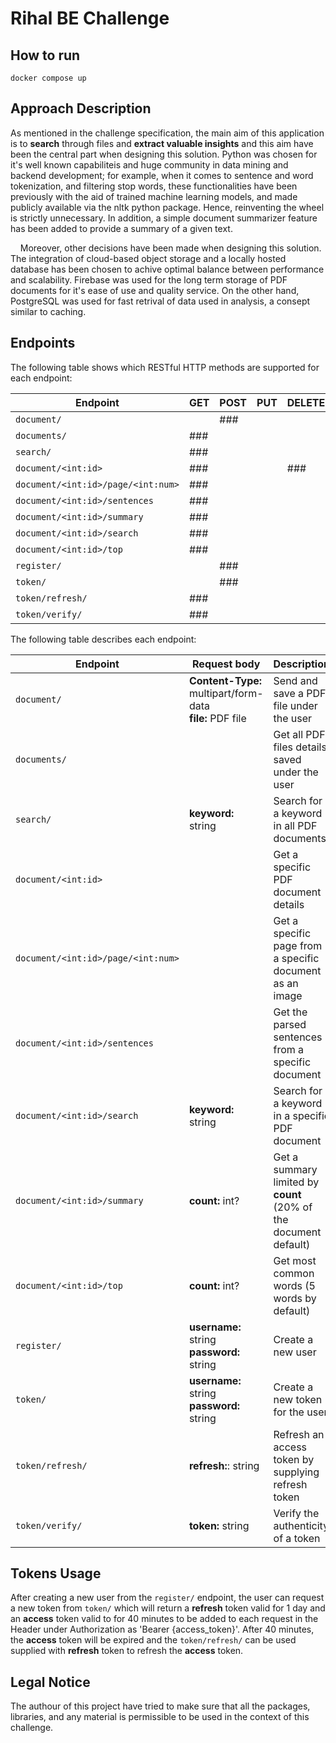 # Rihal BE Challenge

## How to run

```shell
docker compose up
```

## Approach Description

As mentioned in the challenge specification, the main aim of this application is to **search** through files and **extract valuable insights** and this aim have been the central part when designing this solution. Python was chosen for it's well known capabiliteis and huge community in data mining and backend development; for example, when it comes to sentence and word tokenization, and filtering stop words, these functionalities have been previously with the aid of trained machine learning models, and made publicly available via the nltk python package. Hence, reinventing the wheel is strictly unnecessary. In addition, a simple document summarizer feature has been added to provide a summary of a given text.

&nbsp;&nbsp;&nbsp;&nbsp;Moreover, other decisions have been made when designing this solution. The integration of cloud-based object storage and a locally hosted database has been chosen to achive optimal balance between performance and scalability. Firebase was used for the long term storage of PDF documents for it's ease of use and quality service. On the other hand, PostgreSQL was used for fast retrival of data used in analysis, a consept similar to caching.

## Endpoints

The following table shows which RESTful HTTP methods are supported for each endpoint:

| Endpoint | GET | POST | PUT | DELETE |
| --- | --- | --- | --- | --- |
| `document/` | | ### |
| `documents/` | ### |
| `search/` | ### |
| `document/<int:id>` | ### | | | ### |
| `document/<int:id>/page/<int:num>` | ### |
| `document/<int:id>/sentences` | ### |
| `document/<int:id>/summary` | ### |
| `document/<int:id>/search` | ### |
| `document/<int:id>/top` | ### |
| `register/` | | ### |
| `token/` | | ### |
| `token/refresh/` | ### |
| `token/verify/` | ### |

The following table describes each endpoint:

| Endpoint | Request body | Description |
| --- | --- | --- |
| `document/` | **Content-Type:** multipart/form-data <br/> **file:** PDF file | Send and save a PDF file under the user |
| `documents/` | | Get all PDF files details saved under the user |
| `search/` | **keyword:** string | Search for a keyword in all PDF documents |
| `document/<int:id>` | | Get a specific PDF document details |
| `document/<int:id>/page/<int:num>` | | Get a specific page from a specific document as an image |
| `document/<int:id>/sentences` | | Get the parsed sentences from a specific document |
| `document/<int:id>/search` | **keyword:** string | Search for a keyword in a specific PDF document |
| `document/<int:id>/summary` | **count:** int? | Get a summary limited by **count** (20% of the document default) |
| `document/<int:id>/top` | **count:** int? | Get most common words (5 words by default) |
| `register/` | **username:** string <br/> **password:** string | Create a new user |
| `token/` | **username:** string <br/> **password:** string | Create a new token for the user |
| `token/refresh/` | **refresh:**: string  | Refresh an access token by supplying refresh token |
| `token/verify/` | **token:** string | Verify the authenticity of a token |

## Tokens Usage

After creating a new user from the `register/` endpoint, the user can request a new token from `token/` which will return a **refresh** token valid for 1 day and an **access** token valid to for 40 minutes to be added to each request in the Header under Authorization as 'Bearer {access_token}'. After 40 minutes, the **access** token will be expired and the `token/refresh/` can be used supplied with **refresh** token to refresh the **access** token.

## Legal Notice

The authour of this project have tried to make sure that all the packages, libraries, and any material is permissible to be used in the context of this challenge.
